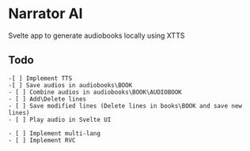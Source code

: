 # Narrator AI

Svelte app to generate audiobooks locally using XTTS

## Todo
    -[ ] Implement TTS
    -[ ] Save audios in audiobooks\BOOK
    - [ ] Combine audios in audiobooks\BOOK\AUDIOBOOK
    - [ ] Add\Delete lines
    - [ ] Save modified lines (Delete lines in books\BOOK and save new lines)
    - [ ] Play audio in Svelte UI

    - [ ] Implement multi-lang
    - [ ] Implement RVC
